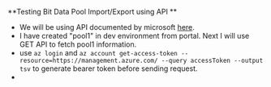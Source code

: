 **Testing Bit Data Pool Import/Export using API **
- We will be using API documented by microsoft [here](https://learn.microsoft.com/en-us/rest/api/synapse/resourcemanager/big-data-pools/create-or-update?view=rest-synapse-resourcemanager-2021-06-01-preview&tabs=HTTP).
- I have created "pool1" in dev environment from portal. Next I will use GET API to fetch pool1 information.
- use ``` az login ``` and `` az account get-access-token --resource=https://management.azure.com/ --query accessToken --output tsv `` to generate bearer token before sending request.
- 
